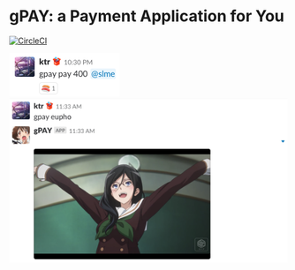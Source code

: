 gPAY: a Payment Application for You
====

[![CircleCI](https://circleci.com/gh/GoodCodingFriends/gpay/tree/master.svg?style=svg)](https://circleci.com/gh/GoodCodingFriends/gpay/tree/master)  

![](./gpay1.png)  
![](./gpay2.png)  
